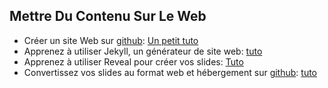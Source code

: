 ##  Mettre Du Contenu Sur Le Web

- Créer un site Web sur [github](https://github.com/):  [Un petit tuto](http://putaindecode.io/fr/articles/github/pages/site-web-gratuit/)
- Apprenez à utiliser Jekyll, un générateur de site web: [tuto](https://www.grafikart.fr/tutoriels/html-css/jekyll-505)
- Apprenez à utiliser Reveal pour créer vos slides: [Tuto](https://framablog.org/2013/11/06/revealjs-alternative-libre-powerpoint/)
- Convertissez vos slides au format web et hébergement sur [github](https://github.com/): [tuto](http://olivier.barais.fr/blog/posts/2016.11.30/From_PPTX_To_Reveal_To_Github_Page.html)
